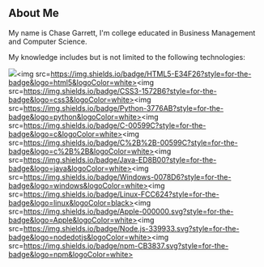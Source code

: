 ## About Me
My name is Chase Garrett, I'm college educated in Business Management and Computer Science.

My knowledge includes but is not limited to the following technologies:

<img src="https://img.shields.io/badge/JavaScript-323330?style=for-the-badge&logo=javascript&logoColor=F7DF1E"/><img src=https://img.shields.io/badge/HTML5-E34F26?style=for-the-badge&logo=html5&logoColor=white><img src=https://img.shields.io/badge/CSS3-1572B6?style=for-the-badge&logo=css3&logoColor=white><img src=https://img.shields.io/badge/Python-3776AB?style=for-the-badge&logo=python&logoColor=white><img src=https://img.shields.io/badge/C-00599C?style=for-the-badge&logo=c&logoColor=white><img src=https://img.shields.io/badge/C%2B%2B-00599C?style=for-the-badge&logo=c%2B%2B&logoColor=white><img src=https://img.shields.io/badge/Java-ED8B00?style=for-the-badge&logo=java&logoColor=white><img src=https://img.shields.io/badge/Windows-0078D6?style=for-the-badge&logo=windows&logoColor=white><img src=https://img.shields.io/badge/Linux-FCC624?style=for-the-badge&logo=linux&logoColor=black><img src=https://img.shields.io/badge/Apple-000000.svg?style=for-the-badge&logo=Apple&logoColor=white><img src=https://img.shields.io/badge/Node.js-339933.svg?style=for-the-badge&logo=nodedotjs&logoColor=white><img src=https://img.shields.io/badge/npm-CB3837.svg?style=for-the-badge&logo=npm&logoColor=white>
